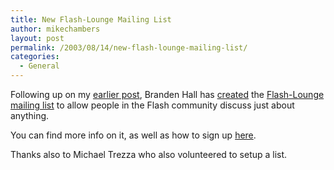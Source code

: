 ```yaml
---
title: New Flash-Lounge Mailing List
author: mikechambers
layout: post
permalink: /2003/08/14/new-flash-lounge-mailing-list/
categories:
  - General
---
```



Following up on my [earlier post][1], Branden Hall has [created][2] the [Flash-Lounge mailing list][3] to allow people in the Flash community discuss just about anything.

You can find more info on it, as well as how to sign up [here][3].

Thanks also to Michael Trezza who also volunteered to setup a list.

 [1]: http://www.markme.com/mesh/archives/003078.cfm
 [2]: http://www.waxpraxis.org/archives/000123.html
 [3]: http://chattyfig.figleaf.com/